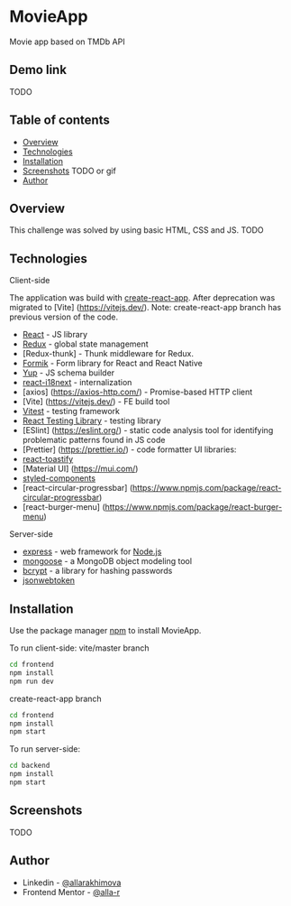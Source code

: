 # MovieApp

Movie app based on TMDb API

## Demo link

TODO

## Table of contents

- [Overview](#overview)
- [Technologies](#Technologies)
- [Installation](#installation)
- [Screenshots](#screenshots) TODO or gif
- [Author](#author)

## Overview

This challenge was solved by using basic HTML, CSS and JS. TODO

## Technologies

Client-side

The application was build with [create-react-app](https://create-react-app.dev/). After deprecation was migrated to [Vite] (https://vitejs.dev/). Note: create-react-app branch has previous version of the code.

- [React](https://reactjs.org/) - JS library
- [Redux](https://redux.js.org/) - global state management
- [Redux-thunk] - Thunk middleware for Redux.
- [Formik](https://formik.org/) - Form library for React and React Native
- [Yup](https://www.npmjs.com/package/yup) - JS schema builder
- [react-i18next](https://react.i18next.com/) - internalization
- [axios] (https://axios-http.com/) - Promise-based HTTP client
- [Vite] (https://vitejs.dev/) - FE build tool
- [Vitest](https://vitest.dev/) - testing framework
- [React Testing Library](https://testing-library.com/) - testing library
- [ESlint] (https://eslint.org/) - static code analysis tool for identifying problematic patterns found in JS code
- [Prettier] (https://prettier.io/) - code formatter
  UI libraries:
- [react-toastify](https://www.npmjs.com/package/react-toastify)
- [Material UI] (https://mui.com/)
- [styled-components](https://styled-components.com/)
- [react-circular-progressbar] (https://www.npmjs.com/package/react-circular-progressbar)
- [react-burger-menu] (https://www.npmjs.com/package/react-burger-menu)

Server-side

- [express](https://expressjs.com/) - web framework for [Node.js](https://nodejs.org/en/)
- [mongoose](https://mongoosejs.com/) - a MongoDB object modeling tool
- [bcrypt](https://www.npmjs.com/package/bcrypt) - a library for hashing passwords
- [jsonwebtoken](https://www.npmjs.com/package/jsonwebtoken)

## Installation

Use the package manager [npm](https://www.npmjs.com/) to install MovieApp.

To run client-side:
vite/master branch

```bash
cd frontend
npm install
npm run dev
```

create-react-app branch

```bash
cd frontend
npm install
npm start
```

To run server-side:

```bash
cd backend
npm install
npm start
```

## Screenshots

TODO

## Author

- Linkedin - [@allarakhimova](https://www.linkedin.com/in/allarakhimova/)
- Frontend Mentor - [@alla-r](https://www.frontendmentor.io/profile/alla-r)
